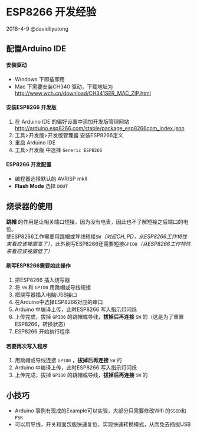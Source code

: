 # ESP8266 开发经验
2018-4-9 @davidliyutong
## 配置Arduino IDE
#### 安装驱动
- Windows 下即插即用
- Mac 下需要安装CH340 驱动，下载地址为  
 http://www.wch.cn/download/CH341SER_MAC_ZIP.html
#### 安装ESP8266 开发版
1. 在 Arduino IDE 的偏好设置中添加开发版管理网站  
 http://arduino.esp8266.com/stable/package_esp8266com_index.json
2. 工具>开发版>开发版管理器 安装ESP8266定义
3. 重启 Arduino IDE  
4. 工具>开发版 中选择 ```Generic ESP8266```

#### ESP8266 开发配置

  - 编程器选择默认的 AVRISP mkII
  - **Flash Mode** 选择 ```DOUT```
## 烧录器的使用
**跳帽** 的作用是让相关端口短接，因为没有电表，因此也不了解短接之后端口的电位。  
使ESP8266工作需要用跳帽或导线短接```SW```*（对应CH_PD，从ESP8266工作特性来看应该被置高了）*，此外刷写ESP8266还需要短接```GPIO0```*（从ESP8266工作特性来看应该被置低了）*

#### 刷写ESP8266需要如此操作
1. 把ESP8266 插入烧写器
2. 将 ```SW``` 和 ```GPIO0``` 用跳帽或导线短接
3. 把烧写器插入电脑USB接口
4. 在Arduino中选择ESP8266对应的串口
5. Arduino 中编译上传，此时ESP8266 写入指示灯闪烁
6. 上传完成，拔掉 ```GPIO0``` 的跳帽或导线，**拔掉后再连接** ```SW``` 的（这是为了重置ESP8266，转换状态）
7. ESP8266 开始执行程序

#### 若要再次写入程序
1. 用跳帽或导线连接 ```GPIO0``` ，**拔掉后再连接** ```SW``` 的
2. Arduino 中编译上传，此时ESP8266 写入指示灯闪烁
3. 上传完成，拔掉 ```GPIO0``` 的跳帽或导线，**拔掉后再连接** ```SW``` 的

## 小技巧
- Arduino 事例有现成的Example可以实验，大部分只需要修改Wifi 的```SSID```和```PSK```  
- 可以用导线，开关和面包版快速复位，实现快速转换模式，从而免去插拔USB
